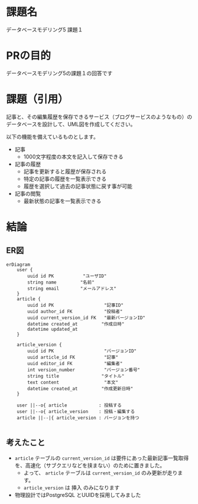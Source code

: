 # 課題名

データベースモデリング5 課題１

# PRの目的

データベースモデリング5の課題１の回答です

# 課題（引用）

記事と、その編集履歴を保存できるサービス（ブログサービスのようなもの）のデータベースを設計して、UML図を作成してください。

以下の機能を備えているものとします。

- 記事
  - 1000文字程度の本文を記入して保存できる
- 記事の履歴
  - 記事を更新すると履歴が保存される
  - 特定の記事の履歴を一覧表示できる
  - 履歴を選択して過去の記事状態に戻す事が可能
- 記事の閲覧
  - 最新状態の記事を一覧表示できる

# 結論

## ER図

```mermaid
erDiagram
    user {
        uuid id PK           "ユーザID"
        string name         "名前"
        string email        "メールアドレス"
    }
    article {
        uuid id PK                   "記事ID"
        uuid author_id FK            "投稿者"
        uuid current_version_id FK   "最新バージョンID"
        datetime created_at         "作成日時"
        datetime updated_at
    }

    article_version {
        uuid id PK                   "バージョンID"
        uuid article_id FK           "記事"
        uuid editor_id FK            "編集者"
        int version_number           "バージョン番号"
        string title                "タイトル"
        text content                 "本文"
        datetime created_at         "作成更新日時"
    }

    user ||--o{ article            : 投稿する
    user ||--o{ article_version    : 投稿・編集する
    article ||--|{ article_version : バージョンを持つ


```

## 考えたこと

- `article` テーブルの `current_version_id` は要件にあった最新記事一覧取得を、高速化（サブクエリなどを挟まない）のために置きました。
  - よって、 `article` テーブルは `current_version_id` のみ更新が走ります。
  - `article_version` は 挿入 のみになります
- 物理設計ではPostgreSQL とUUIDを採用してみました
